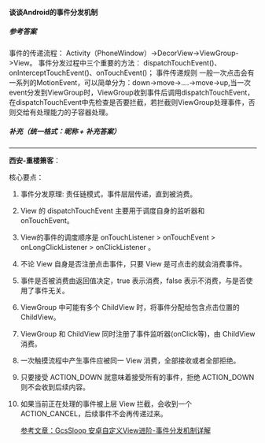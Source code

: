 #### 谈谈Android的事件分发机制

##### 参考答案

事件的传递流程：
Activity（PhoneWindow）->DecorView->ViewGroup->View。
事件分发过程中三个重要的方法：
dispatchTouchEvent()、onInterceptTouchEvent()、onTouchEvent()；
事件传递规则
一般一次点击会有一系列的MotionEvent，可以简单分为：down->move->….->move->up,当一次event分发到ViewGroup时，ViewGroup收到事件后调用dispatchTouchEvent，在dispatchTouchEvent中先检查是否要拦截，若拦截则ViewGroup处理事件，否则交给有处理能力的子容器处理。



##### 补充（统一格式：昵称 + 补充答案）

------

**西安-重楼箫客**：

核心要点：

1. 事件分发原理: 责任链模式，事件层层传递，直到被消费。

2. View 的 dispatchTouchEvent 主要用于调度自身的监听器和 onTouchEvent。

3. View的事件的调度顺序是 onTouchListener > onTouchEvent > onLongClickListener > onClickListener 。

4. 不论 View 自身是否注册点击事件，只要 View 是可点击的就会消费事件。

5. 事件是否被消费由返回值决定，true 表示消费，false 表示不消费，与是否使用了事件无关。

6. ViewGroup 中可能有多个 ChildView 时，将事件分配给包含点击位置的 ChildView。

7. ViewGroup 和 ChildView 同时注册了事件监听器(onClick等)，由 ChildView 消费。

8. 一次触摸流程中产生事件应被同一 View 消费，全部接收或者全部拒绝。

9. 只要接受 ACTION_DOWN 就意味着接受所有的事件，拒绝 ACTION_DOWN 则不会收到后续内容。

10. 如果当前正在处理的事件被上层 View 拦截，会收到一个 ACTION_CANCEL，后续事件不会再传递过来。

    [参考文章：GcsSloop 安卓自定义View进阶-事件分发机制详解](http://www.gcssloop.com/customview/dispatch-touchevent-source)

    


